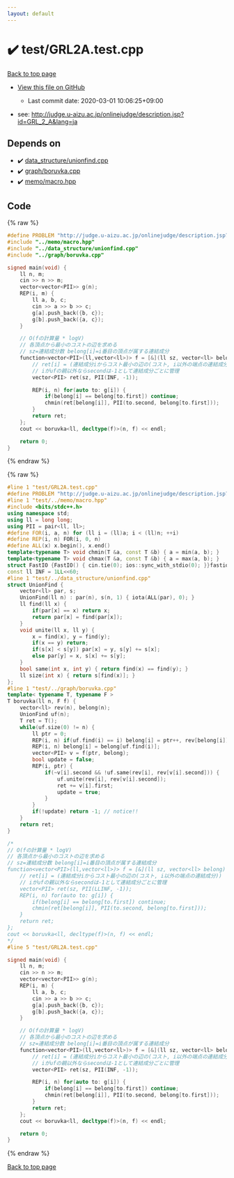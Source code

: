 ```yaml
---
layout: default
---
```


<!-- mathjax config similar to math.stackexchange -->
<script type="text/javascript" async
  src="https://cdnjs.cloudflare.com/ajax/libs/mathjax/2.7.5/MathJax.js?config=TeX-MML-AM_CHTML">
</script>
<script type="text/x-mathjax-config">
  MathJax.Hub.Config({
    TeX: { equationNumbers: { autoNumber: "AMS" }},
    tex2jax: {
      inlineMath: [ ['$','$'] ],
      processEscapes: true
    },
    "HTML-CSS": { matchFontHeight: false },
    displayAlign: "left",
    displayIndent: "2em"
  });
</script>

<script type="text/javascript" src="https://cdnjs.cloudflare.com/ajax/libs/jquery/3.4.1/jquery.min.js"></script>
<script src="https://cdn.jsdelivr.net/npm/jquery-balloon-js@1.1.2/jquery.balloon.min.js" integrity="sha256-ZEYs9VrgAeNuPvs15E39OsyOJaIkXEEt10fzxJ20+2I=" crossorigin="anonymous"></script>
<script type="text/javascript" src="../../assets/js/copy-button.js"></script>
<link rel="stylesheet" href="../../assets/css/copy-button.css" />


# :heavy_check_mark: test/GRL2A.test.cpp

<a href="../../index.html">Back to top page</a>

* <a href="{{ site.github.repository_url }}/blob/master/test/GRL2A.test.cpp">View this file on GitHub</a>
    - Last commit date: 2020-03-01 10:06:25+09:00


* see: <a href="http://judge.u-aizu.ac.jp/onlinejudge/description.jsp?id=GRL_2_A&lang=ja">http://judge.u-aizu.ac.jp/onlinejudge/description.jsp?id=GRL_2_A&lang=ja</a>


## Depends on

* :heavy_check_mark: <a href="../../library/data_structure/unionfind.cpp.html">data_structure/unionfind.cpp</a>
* :heavy_check_mark: <a href="../../library/graph/boruvka.cpp.html">graph/boruvka.cpp</a>
* :heavy_check_mark: <a href="../../library/memo/macro.hpp.html">memo/macro.hpp</a>


## Code

<a id="unbundled"></a>
{% raw %}
```cpp
#define PROBLEM "http://judge.u-aizu.ac.jp/onlinejudge/description.jsp?id=GRL_2_A&lang=ja"
#include "../memo/macro.hpp"
#include "../data_structure/unionfind.cpp"
#include "../graph/boruvka.cpp"

signed main(void) {
    ll n, m;
    cin >> n >> m;
    vector<vector<PII>> g(n);
    REP(i, m) {
        ll a, b, c;
        cin >> a >> b >> c;
        g[a].push_back({b, c});
        g[b].push_back({a, c});
    }

    // O(fの計算量 * logV)
    // 各頂点から最小のコストの辺を求める
    // sz=連結成分数 belong[i]=i番目の頂点が属する連結成分
    function<vector<PII>(ll,vector<ll>)> f = [&](ll sz, vector<ll> belong) {
        // ret[i] = (連結成分iからコスト最小の辺の(コスト, i以外の端点の連結成分))
        // iがufの親以外ならsecondは-1として連結成分ごとに管理
        vector<PII> ret(sz, PII(INF, -1));

        REP(i, n) for(auto to: g[i]) {
            if(belong[i] == belong[to.first]) continue;
            chmin(ret[belong[i]], PII(to.second, belong[to.first]));
        }
        return ret;
    };
    cout << boruvka<ll, decltype(f)>(n, f) << endl;

    return 0;
}
```
{% endraw %}

<a id="bundled"></a>
{% raw %}
```cpp
#line 1 "test/GRL2A.test.cpp"
#define PROBLEM "http://judge.u-aizu.ac.jp/onlinejudge/description.jsp?id=GRL_2_A&lang=ja"
#line 1 "test/../memo/macro.hpp"
#include <bits/stdc++.h>
using namespace std;
using ll = long long;
using PII = pair<ll, ll>;
#define FOR(i, a, n) for (ll i = (ll)a; i < (ll)n; ++i)
#define REP(i, n) FOR(i, 0, n)
#define ALL(x) x.begin(), x.end()
template<typename T> void chmin(T &a, const T &b) { a = min(a, b); }
template<typename T> void chmax(T &a, const T &b) { a = max(a, b); }
struct FastIO {FastIO() { cin.tie(0); ios::sync_with_stdio(0); }}fastiofastio;
const ll INF = 1LL<<60;
#line 1 "test/../data_structure/unionfind.cpp"
struct UnionFind {
    vector<ll> par, s;
    UnionFind(ll n) : par(n), s(n, 1) { iota(ALL(par), 0); }
    ll find(ll x) {
        if(par[x] == x) return x;
        return par[x] = find(par[x]);
    }
    void unite(ll x, ll y) {
        x = find(x), y = find(y);
        if(x == y) return;
        if(s[x] < s[y]) par[x] = y, s[y] += s[x];
        else par[y] = x, s[x] += s[y];
    }
    bool same(int x, int y) { return find(x) == find(y); }
    ll size(int x) { return s[find(x)]; }
};
#line 1 "test/../graph/boruvka.cpp"
template< typename T, typename F >
T boruvka(ll n, F f) {
    vector<ll> rev(n), belong(n);
    UnionFind uf(n);
    T ret = T();
    while(uf.size(0) != n) {
        ll ptr = 0;
        REP(i, n) if(uf.find(i) == i) belong[i] = ptr++, rev[belong[i]] = i;
        REP(i, n) belong[i] = belong[uf.find(i)];
        vector<PII> v = f(ptr, belong);
        bool update = false;
        REP(i, ptr) {
            if(~v[i].second && !uf.same(rev[i], rev[v[i].second])) {
                uf.unite(rev[i], rev[v[i].second]);
                ret += v[i].first;
                update = true;
            }
        }
        if(!update) return -1; // notice!!
    }
    return ret;
}

/*
// O(fの計算量 * logV)
// 各頂点から最小のコストの辺を求める
// sz=連結成分数 belong[i]=i番目の頂点が属する連結成分
function<vector<PII>(ll,vector<ll>)> f = [&](ll sz, vector<ll> belong) {
    // ret[i] = (連結成分iからコスト最小の辺の(コスト, i以外の端点の連結成分))
    // iがufの親以外ならsecondは-1として連結成分ごとに管理
    vector<PII> ret(sz, PII(LLINF, -1));
    REP(i, n) for(auto to: g[i]) {
        if(belong[i] == belong[to.first]) continue;
        chmin(ret[belong[i]], PII(to.second, belong[to.first]));
    }
    return ret;
};
cout << boruvka<ll, decltype(f)>(n, f) << endl;
*/
#line 5 "test/GRL2A.test.cpp"

signed main(void) {
    ll n, m;
    cin >> n >> m;
    vector<vector<PII>> g(n);
    REP(i, m) {
        ll a, b, c;
        cin >> a >> b >> c;
        g[a].push_back({b, c});
        g[b].push_back({a, c});
    }

    // O(fの計算量 * logV)
    // 各頂点から最小のコストの辺を求める
    // sz=連結成分数 belong[i]=i番目の頂点が属する連結成分
    function<vector<PII>(ll,vector<ll>)> f = [&](ll sz, vector<ll> belong) {
        // ret[i] = (連結成分iからコスト最小の辺の(コスト, i以外の端点の連結成分))
        // iがufの親以外ならsecondは-1として連結成分ごとに管理
        vector<PII> ret(sz, PII(INF, -1));

        REP(i, n) for(auto to: g[i]) {
            if(belong[i] == belong[to.first]) continue;
            chmin(ret[belong[i]], PII(to.second, belong[to.first]));
        }
        return ret;
    };
    cout << boruvka<ll, decltype(f)>(n, f) << endl;

    return 0;
}

```
{% endraw %}

<a href="../../index.html">Back to top page</a>

